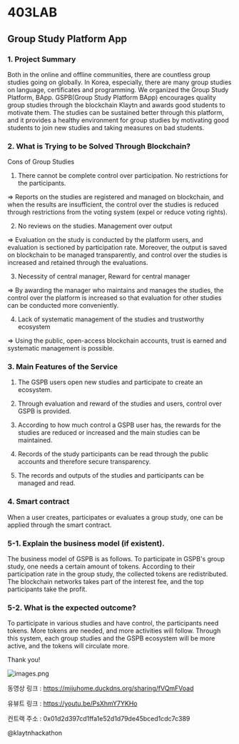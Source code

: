 # 403LAB

Group Study Platform App
-----------------

### 1. Project Summary

Both in the online and offline communities, there are countless group studies going on globally. In Korea, especially, there are many group studies on language, certificates and programming. We organized the Group Study Platform, BApp. GSPB(Group Study Platform BApp) encourages quality group studies through the blockchain Klaytn and awards good students to motivate them. The studies can be sustained better through this platform, and it provides a healthy environment for group studies by motivating good students to join new studies and taking measures on bad students. 

### 2. What is Trying to be Solved Through Blockchain?

Cons of Group Studies
1) There cannot be complete control over participation. No restrictions for the participants. 

=> Reports on the studies are registered and managed on blockchain, and when the results are insufficient, the control over the studies is reduced through restrictions from the voting system (expel or reduce voting rights).

2) No reviews on the studies. Management over output

=> Evaluation on the study is conducted by the platform users, and evaluation is sectioned by participation rate. Moreover, the output is saved on blockchain to be managed transparently, and control over the studies is increased and retained through the evaluations. 

3) Necessity of central manager, Reward for central manager

=> By awarding the manager who maintains and manages the studies, the control over the platform is increased so that evaluation for other studies can be conducted more conveniently.

4) Lack of systematic management of the studies and trustworthy ecosystem

=> Using the public, open-access blockchain accounts, trust is earned and systematic management is possible. 

### 3. Main Features of the Service

1) The GSPB users open new studies and participate to create an ecosystem. 

2) Through evaluation and reward of the studies and users, control over GSPB is provided.

3) According to how much control a GSPB user has, the rewards for the studies are reduced or increased and the main studies can be maintained. 

4) Records of the study participants can be read through the public accounts and therefore secure transparency. 

5) The records and outputs of the studies and participants can be managed and read.

### 4. Smart contract
When a user creates, participates or evaluates a group study, one can be applied through the smart contract.


### 5-1. Explain the business model (if existent). 

The business model of GSPB is as follows. To participate in GSPB's group study, one needs a certain amount of tokens. According to their participation rate in the group study, the collected tokens are redistributed. The blockchain networks takes part of the interest fee, and the top participants take the profit. 

### 5-2. What is the expected outcome?

To participate in various studies and have control, the participants need tokens. More tokens are needed, and more activities will follow. Through this system, each group studies and the GSPB ecosystem will be more active, and the tokens will circulate more.

Thank you!

![images.png](./images.png)

동영상 링크 : https://mijuhome.duckdns.org/sharing/fVQmFVoad

유뷰트 링크 : https://youtu.be/PsXhmY7YKHo

컨트랙 주소 : 0x01d2d397cd1ffa1e52d1d79de45bced1cdc7c389

@klaytnhackathon
